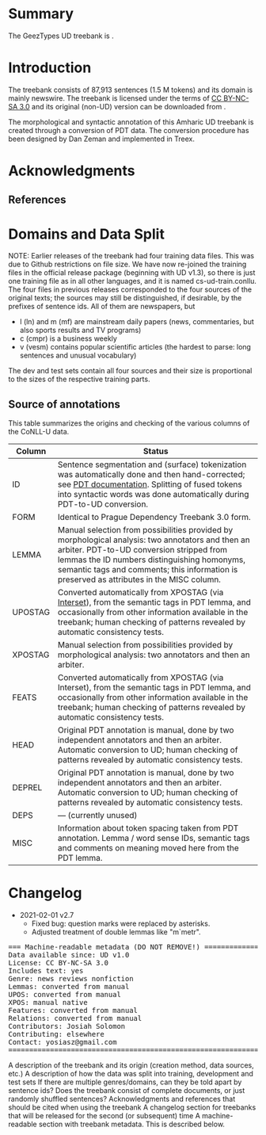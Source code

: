 # Summary

The GeezTypes UD treebank is .


# Introduction

The treebank consists of 87,913 sentences (1.5 M tokens) and its domain is
mainly newswire. The treebank is licensed under the terms of
[CC BY-NC-SA 3.0](http://creativecommons.org/licenses/by-nc-sa/3.0/)
and its original (non-UD) version can be downloaded from
[]().

The morphological and syntactic annotation of this Amharic UD treebank is created
through a conversion of PDT data. The conversion procedure has been designed by
Dan Zeman and implemented in Treex.


# Acknowledgments

## References



# Domains and Data Split

NOTE: Earlier releases of the treebank had four training data files. This was
due to Github restrictions on file size. We have now re-joined the training
files in the official release package (beginning with UD v1.3), so there is
just one training file as in all other languages, and it is named
cs-ud-train.conllu. The four files in previous releases corresponded to the
four sources of the original texts; the sources may still be distinguished,
if desirable, by the prefixes of sentence ids. All of them are newspapers, but

* l (ln) and m (mf) are mainstream daily papers (news, commentaries, but also
  sports results and TV programs)
* c (cmpr) is a business weekly
* v (vesm) contains popular scientific articles (the hardest to parse: long
  sentences and unusual vocabulary)

The dev and test sets contain all four sources and their size is proportional
to the sizes of the respective training parts.


## Source of annotations

This table summarizes the origins and checking of the various columns of the CoNLL-U data.

| Column | Status |
| ------ | ------ |
| ID | Sentence segmentation and (surface) tokenization was automatically done and then hand-corrected; see [PDT documentation](http://ufal.mff.cuni.cz/pdt2.0/doc/pdt-guide/en/html/ch02.html). Splitting of fused tokens into syntactic words was done automatically during PDT-to-UD conversion. |
| FORM | Identical to Prague Dependency Treebank 3.0 form. |
| LEMMA | Manual selection from possibilities provided by morphological analysis: two annotators and then an arbiter. PDT-to-UD conversion stripped from lemmas the ID numbers distinguishing homonyms, semantic tags and comments; this information is preserved as attributes in the MISC column. |
| UPOSTAG | Converted automatically from XPOSTAG (via [Interset](https://ufal.mff.cuni.cz/interset)), from the semantic tags in PDT lemma, and occasionally from other information available in the treebank; human checking of patterns revealed by automatic consistency tests. |
| XPOSTAG | Manual selection from possibilities provided by morphological analysis: two annotators and then an arbiter. |
| FEATS | Converted automatically from XPOSTAG (via Interset), from the semantic tags in PDT lemma, and occasionally from other information available in the treebank; human checking of patterns revealed by automatic consistency tests. |
| HEAD | Original PDT annotation is manual, done by two independent annotators and then an arbiter. Automatic conversion to UD; human checking of patterns revealed by automatic consistency tests. |
| DEPREL | Original PDT annotation is manual, done by two independent annotators and then an arbiter. Automatic conversion to UD; human checking of patterns revealed by automatic consistency tests. |
| DEPS | &mdash; (currently unused) |
| MISC | Information about token spacing taken from PDT annotation. Lemma / word sense IDs, semantic tags and comments on meaning moved here from the PDT lemma. |


# Changelog

* 2021-02-01 v2.7
  * Fixed bug: question marks were replaced by asterisks.
  * Adjusted treatment of double lemmas like "m`metr".




<pre>
=== Machine-readable metadata (DO NOT REMOVE!) ================================
Data available since: UD v1.0
License: CC BY-NC-SA 3.0
Includes text: yes
Genre: news reviews nonfiction
Lemmas: converted from manual
UPOS: converted from manual
XPOS: manual native
Features: converted from manual
Relations: converted from manual
Contributors: Josiah Solomon
Contributing: elsewhere
Contact: yosiasz@gmail.com
===============================================================================
</pre>
A description of the treebank and its origin (creation method, data sources, etc.)
A description of how the data was split into training, development and test sets
If there are multiple genres/domains, can they be told apart by sentence ids? Does the treebank consist of complete documents, or just randomly shuffled sentences?
Acknowledgments and references that should be cited when using the treebank
A changelog section for treebanks that will be released for the second (or subsequent) time
A machine-readable section with treebank metadata. This is described below.